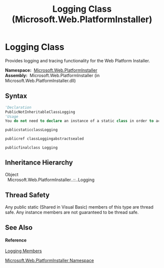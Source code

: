 ﻿---
title: Logging Class (Microsoft.Web.PlatformInstaller)
TOCTitle: Logging Class
ms:assetid: T:Microsoft.Web.PlatformInstaller.Logging
ms:mtpsurl: https://msdn.microsoft.com/en-us/library/microsoft.web.platforminstaller.logging(v=VS.90)
ms:contentKeyID: 22049777
ms.date: 05/02/2012
mtps_version: v=VS.90
f1_keywords:
- Microsoft.Web.PlatformInstaller.Logging
dev_langs:
- CSharp
- JScript
- VB
- c++
api_location:
- Microsoft.Web.PlatformInstaller.dll
api_name:
- Microsoft.Web.PlatformInstaller.Logging
api_type:
- Managed
topic_type:
- apiref
- kbSyntax
product_family_name: VS
ROBOTS: INDEX,FOLLOW
---

# Logging Class

Provides logging and tracing functionality for the Web Platform Installer.

**Namespace:**  [Microsoft.Web.PlatformInstaller](microsoft-web-platforminstaller-namespace.md)  
**Assembly:**  Microsoft.Web.PlatformInstaller (in Microsoft.Web.PlatformInstaller.dll)

## Syntax

``` vb
'Declaration
PublicNotInheritableClassLogging
'Usage
You do not need to declare an instance of a static class in order to access its members.
```

``` csharp
publicstaticclassLogging
```

``` c++
publicref classLoggingabstractsealed
```

``` jscript
publicfinalclass Logging
```

## Inheritance Hierarchy

Object  
  Microsoft.Web.PlatformInstaller..::..Logging  

## Thread Safety

Any public static (Shared in Visual Basic) members of this type are thread safe. Any instance members are not guaranteed to be thread safe.

## See Also

#### Reference

[Logging Members](logging-members-microsoft-web-platforminstaller.md)

[Microsoft.Web.PlatformInstaller Namespace](microsoft-web-platforminstaller-namespace.md)

